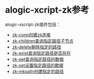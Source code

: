alogic-xcript-zk参考
======================

alogic-xscript-zk插件包括：

- [zk-conn创建zk连接](plugins/zk-conn.md)
- [zk-children查询指定路径子节点](plugins/zk-children.md)
- [zk-delete删除指定的路径](plugins/zk-delete.md)
- [zk-exist查询指定路径是否存在](plugins/zk-exist.md)
- [zk-get查询指定路径的数据](plugins/zk-get.md)
- [zk-set设置指定路径的数据](plugins/zk-set.md)
- [zk-mkpath创建指定的路径](plugins/zk-mkpath.md)
